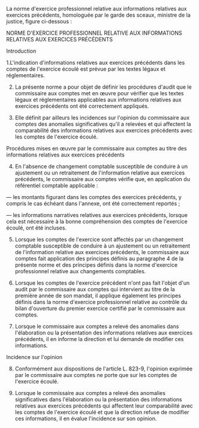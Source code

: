   

La norme d'exercice professionnel relative aux informations relatives aux exercices précédents, homologuée par le garde des sceaux, ministre de la justice, figure ci-dessous : 


  

  

 NORME D'EXERCICE PROFESSIONNEL RELATIVE AUX INFORMATIONS RELATIVES AUX EXERCICES PRÉCÉDENTS 


  

  

 Introduction 


1.L'indication d'informations relatives aux exercices précédents dans les comptes de l'exercice écoulé est prévue par les textes légaux et réglementaires. 


2. La présente norme a pour objet de définir les procédures d'audit que le commissaire aux comptes met en œuvre pour vérifier que les textes légaux et réglementaires applicables aux informations relatives aux exercices précédents ont été correctement appliqués.


 3. Elle définit par ailleurs les incidences sur l'opinion du commissaire aux comptes des anomalies significatives qu'il a relevées et qui affectent la comparabilité des informations relatives aux exercices précédents avec les comptes de l'exercice écoulé. 


Procédures mises en œuvre par le commissaire aux comptes au titre des informations relatives aux exercices précédents 


4. En l'absence de changement comptable susceptible de conduire à un ajustement ou un retraitement de l'information relative aux exercices précédents, le commissaire aux comptes vérifie que, en application du référentiel comptable applicable :


 ― les montants figurant dans les comptes des exercices précédents, y compris le cas échéant dans l'annexe, ont été correctement reportés ; 


― les informations narratives relatives aux exercices précédents, lorsque cela est nécessaire à la bonne compréhension des comptes de l'exercice écoulé, ont été incluses. 


5. Lorsque les comptes de l'exercice sont affectés par un changement comptable susceptible de conduire à un ajustement ou un retraitement de l'information relative aux exercices précédents, le commissaire aux comptes fait application des principes définis au paragraphe 4 de la présente norme et des principes définis dans la norme d'exercice professionnel relative aux changements comptables. 


6. Lorsque les comptes de l'exercice précédent n'ont pas fait l'objet d'un audit par le commissaire aux comptes qui intervient au titre de la première année de son mandat, il applique également les principes définis dans la norme d'exercice professionnel relative au contrôle du bilan d'ouverture du premier exercice certifié par le commissaire aux comptes. 


7. Lorsque le commissaire aux comptes a relevé des anomalies dans l'élaboration ou la présentation des informations relatives aux exercices précédents, il en informe la direction et lui demande de modifier ces informations. 


Incidence sur l'opinion 


8. Conformément aux dispositions de l'article L. 823-9, l'opinion exprimée par le commissaire aux comptes ne porte que sur les comptes de l'exercice écoulé. 


9. Lorsque le commissaire aux comptes a relevé des anomalies significatives dans l'élaboration ou la présentation des informations relatives aux exercices précédents qui affectent leur comparabilité avec les comptes de l'exercice écoulé et que la direction refuse de modifier ces informations, il en évalue l'incidence sur son opinion.


  

